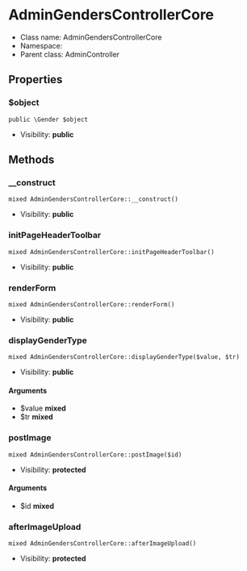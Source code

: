 AdminGendersControllerCore
===============






* Class name: AdminGendersControllerCore
* Namespace: 
* Parent class: AdminController





Properties
----------


### $object

    public \Gender $object





* Visibility: **public**


Methods
-------


### __construct

    mixed AdminGendersControllerCore::__construct()





* Visibility: **public**




### initPageHeaderToolbar

    mixed AdminGendersControllerCore::initPageHeaderToolbar()





* Visibility: **public**




### renderForm

    mixed AdminGendersControllerCore::renderForm()





* Visibility: **public**




### displayGenderType

    mixed AdminGendersControllerCore::displayGenderType($value, $tr)





* Visibility: **public**


#### Arguments
* $value **mixed**
* $tr **mixed**



### postImage

    mixed AdminGendersControllerCore::postImage($id)





* Visibility: **protected**


#### Arguments
* $id **mixed**



### afterImageUpload

    mixed AdminGendersControllerCore::afterImageUpload()





* Visibility: **protected**



